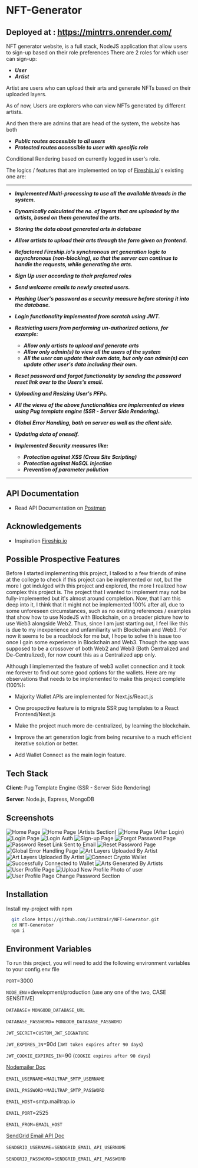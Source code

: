 # NFT-Generator

## Deployed at : https://mintrrs.onrender.com/

NFT generator website, is a full stack, NodeJS application that allow users to sign-up based on their role preferences
There are 2 roles for which user can sign-up:

- **_User_**
- **_Artist_**

Artist are users who can upload their arts and generate NFTs based on their uploaded layers.

As of now, Users are explorers who can view NFTs generated by different artists.

And then there are admins that are head of the system, the website has both

- **_Public routes accessible to all users_**
- **_Protected routes accessible to user with specific role_**

Conditional Rendering based on currently logged in user's role.

The logics / features that are implemented on top of [Fireship.io](https://www.youtube.com/watch?v=meTpMP0J5E8)'s existing one are:

---

- **_Implemented Multi-processing to use all the available threads in the system._**

- **_Dynamically calculated the no. of layers that are uploaded by the artists, based on them generated the arts._**

- **_Storing the data about generated arts in database_**

- **_Allow artists to upload their arts through the form given on frontend._**

- **_Refactored Fireship.io's synchronous art generation logic to asynchronous (non-blocking), so that the server can continue to handle the requests, while generating the arts._**

- **_Sign Up user according to their preferred roles_**

- **_Send welcome emails to newly created users._**

- **_Hashing User's password as a security measure before storing it into the database._**

- **_Login functionality implemented from scratch using JWT._**

- **_Restricting users from performing un-authorized actions, for example:_**

  - **_Allow only artists to upload and generate arts_**
  - **_Allow only admin(s) to view all the users of the system_**
  - **_All the user can update their own data, but only can admin(s) can update other user's data including their own._**

- **_Reset password and forgot functionality by sending the password reset link over to the Users's email._**

- **_Uploading and Resizing User's PFPs._**

- **_All the views of the above functionalities are implemented as views using Pug template engine (SSR - Server Side Rendering)._**

- **_Global Error Handling, both on server as well as the client side._**

- **_Updating data of oneself._**

- **_Implemented Security measures like:_**
  - **_Protection against XSS (Cross Site Scripting)_**
  - **_Protection against NoSQL Injection_**
  - **_Prevention of parameter pollution_**

---

## API Documentation

- Read API Documentation on [Postman](https://documenter.getpostman.com/view/20867739/2s8YsxtW1y)

## Acknowledgements

- Inspiration [Fireship.io](https://www.youtube.com/watch?v=meTpMP0J5E8)

## Possible Prospective Features

Before I started implementing this project, I talked to a few friends of mine at the college to check if this project can be implemented or not,
but the more I got indulged with this project and explored, the more I realized how complex this project is.
The project that I wanted to implement may not be fully-implemented but it's almost around completion.
Now, that I am this deep into it, I think that it might not be implemented 100% after all, due to some unforeseen circumstances, such as no existing references / examples
that show how to use NodeJS with Blockchain, on a broader picture how to use Web3 alongside Web2.
Thus, since I am just starting out, I feel like this is due to my inexperience and unfamiliarity with Blockchain and Web3.
For now it seems to be a roadblock for me but, I hope to solve this issue too once I gain some experience in Blockchain and Web3.
Though the app was supposed to be a crossover of both Web2 and Web3 (Both Centralized and De-Centralized), for now count this as a Centralized app only.

Although I implemented the feature of web3 wallet connection and it took me forever to find out some good options for the wallets.
Here are my observations that needs to be implemented to make this project complete (100%):

- Majority Wallet APIs are implemented for Next.js/React.js

- One prospective feature is to migrate SSR pug templates to a React Frontend/Next.js

- Make the project much more de-centralized, by learning the blockchain.

- Improve the art generation logic from being recursive to a much efficient iterative solution or better.

- Add Wallet Connect as the main login feature.

## Tech Stack

**Client:** Pug Template Engine (SSR - Server Side Rendering)

**Server:** Node.js, Express, MongoDB

## Screenshots

![Home Page](/Screenshots/1.JPG?raw=true "Home Page")
![Home Page (Artists Section)](/Screenshots/2.JPG?raw=true "Home Page (Artists Section)")
![Home Page (After Login)](/Screenshots/3.JPG?raw=true "Home Page (After Login)")
![Login Page](/Screenshots/4.JPG?raw=true "Login Page")
![Login Auth](/Screenshots/5.JPG?raw=true "Login Auth")
![Sign-up Page](/Screenshots/6.JPG?raw=true "Sign-up Page")
![Forgot Password Page](/Screenshots/7.JPG?raw=true "Forgot Password Page")
![Password Reset Link Sent to Email](/Screenshots/8.JPG?raw=true "Password Reset Link Sent to Email")
![Reset Password Page](/Screenshots/9.JPG?raw=true "Reset Password Page")
![Global Error Handling Page](/Screenshots/10.JPG?raw=true "Global Error Handling Page")
![Art Layers Uploaded By Artist](/Screenshots/15.JPG?raw=true "Art Layers Uploaded By Artist")
![Art Layers Uploaded By Artist](/Screenshots/16.JPG?raw=true "Art Layers Uploaded By Artist")
![Connect Crypto Wallet](/Screenshots/17.JPG?raw=true "Connect Crypto Wallet")
![Successfully Connected to Wallet](/Screenshots/18.JPG?raw=true "Successfully Connected to Wallet")
![Arts Generated By Artists](/Screenshots/11.JPG?raw=true "Arts Generated By Artists")
![User Profile Page](/Screenshots/12.JPG?raw=true "User Profile Page")
![Upload New Profile Photo of user](/Screenshots/13.JPG?raw=true "Upload New Profile Photo of user")
![User Profile Page Change Password Section](/Screenshots/14.JPG?raw=true "User Profile Page Change Password Section")

## Installation

Install my-project with npm

```bash
  git clone https://github.com/JustUzair/NFT-Generator.git
  cd NFT-Generator
  npm i
```

## Environment Variables

To run this project, you will need to add the following environment variables to your config.env file

`PORT`=3000

`NODE_ENV`=development/production (use any one of the two, CASE SENSITIVE)

`DATABASE`= `MONGODB_DATABASE_URL`

`DATABASE_PASSWORD`= `MONGODB_DATABASE_PASSWORD`

`JWT_SECRET`=`CUSTOM_JWT_SIGNATURE`

`JWT_EXPIRES_IN`=90d (`JWT token expires after 90 days`)

`JWT_COOKIE_EXPIRES_IN`=90 (`COOKIE expires after 90 days`)

[Nodemailer Doc](https://nodemailer.com/smtp/#authentication)

`EMAIL_USERNAME`=`MAILTRAP_SMTP_USERNAME`

`EMAIL_PASSWORD`=`MAILTRAP_SMTP_PASSWORD`

`EMAIL_HOST`=smtp.mailtrap.io

`EMAIL_PORT`=2525

`EMAIL_FROM`=`EMAIL_HOST`

[SendGrid Email API Doc](https://app.sendgrid.com/guide/integrate/langs/smtp)

`SENDGRID_USERNAME`=`SENDGRID_EMAIL_API_USERNAME`

`SENDGRID_PASSWORD`=`SENDGRID_EMAIL_API_PASSWORD`
